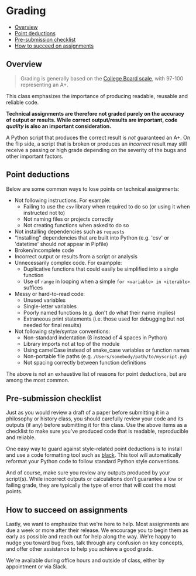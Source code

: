 # Grading

- [Overview](#overview)
- [Point deductions](#point-deductions)
- [Pre-submission checklist](#pre-submission-checklist)
- [How to succeed on assignments](#how-to-succeed-on-assignments)

## Overview

> Grading is generally based on the [College Board scale](https://pages.collegeboard.org/how-to-convert-gpa-4.0-scale), with 97-100 representing an A+.

This class emphasizes the importance of producing readable, reusable and reliable code. 

**Technical assignments are therefore not graded purely on the accuracy of output or results. While correct output/results are important, code *quality* is also an important consideration.**

A Python script that produces the correct result is *not* guaranteed an A+. On the flip side, a script that is broken or produces an *incorrect* result may still receive a passing or high grade depending on the severity of the bugs and other important factors.

## Point deductions

Below are some common ways to lose points on technical assignments:

* Not following instructions. For example:
  * Failing to use the `csv` library when required to do so (or using it when instructed not to)
  * Not naming files or projects correctly
  * Not creating functions when asked to do so
* Not installing dependencies such as `requests`
* "Installing" dependencies that are built into Python (e.g. 'csv' or 'datetime' should *not* appear in Pipfile)
* Broken/incomplete code
* Incorrect output or results from a script or analysis
* Unnecessarily complex code. For exampple:
  * Duplicative functions that could easily be simplified into a single function
  * Use of `range` in looping when a simple `for <variable> in <iterable>` suffices
* Messy or hard-to-read code:
  * Unused variables
  * Single-letter variables
  * Poorly named functions (e.g. don't do what their name implies) 
  * Extraneous print statements (i.e. those used for debugging but not needed for final results)
* Not following style/syntax conventions:
  * Non-standard indentation (8 instead of 4 spaces in Python)
  * Library imports not at top of the module
  * Using camelCase instead of snake_case variables or function names
  * Non-portable file paths (e.g. `/Users/somebody/path/to/myscript.py`)
  * Not spacing correctly between function definitions

The above is not an exhaustive list of reasons for point deductions, but are among the most common.

## Pre-submission checklist

Just as you would review a draft of a paper before submitting it in a philosophy or history class, you should carefully review your code and its outputs (if any) before submitting it for this class. Use the above items as a checklist to make sure you've produced code that is readable, reproducible and reliable.

One easy way to guard against style-related point deductions is to install and use a code formatting tool such as [black](https://github.com/psf/black). This tool will automatically reformat your Python code to follow standard Python style conventions.

And of course, make sure you review any outputs produced by your script(s). While incorrect outputs or calculations don't guarantee a low or failing grade, they are typically the type of error that will cost the most points. 

## How to succeed on assignments

Lastly, we want to emphasize that we're here to help. Most assignments are due a week or more after their release. We encourage you to begin them as early as possible and reach out for help along the way. We're happy to nudge you toward bug fixes, talk through any confusion on key concepts, and offer other assistance to help you achieve a good grade.

We're available during office hours and outside of class, either by appointment or via Slack.